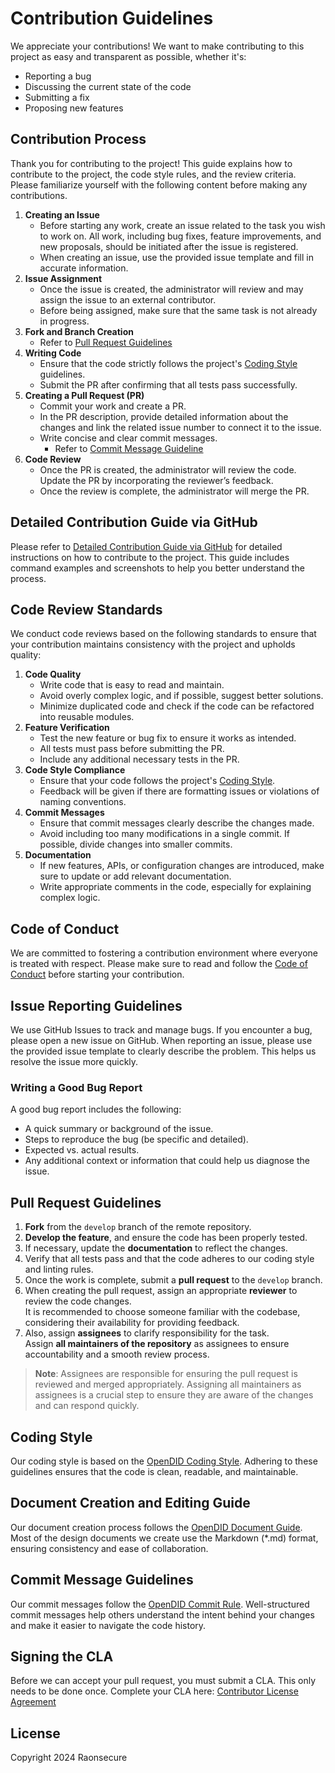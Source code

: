 # Contribution Guidelines
We appreciate your contributions! We want to make contributing to this project as easy and transparent as possible, whether it's:

- Reporting a bug
- Discussing the current state of the code
- Submitting a fix
- Proposing new features

## Contribution Process
Thank you for contributing to the project! This guide explains how to contribute to the project, the code style rules, and the review criteria. Please familiarize yourself with the following content before making any contributions.

1. **Creating an Issue**
    - Before starting any work, create an issue related to the task you wish to work on. All work, including bug fixes, feature improvements, and new proposals, should be initiated after the issue is registered.
    - When creating an issue, use the provided issue template and fill in accurate information.
2. **Issue Assignment**
    - Once the issue is created, the administrator will review and may assign the issue to an external contributor.
    - Before being assigned, make sure that the same task is not already in progress.
3. **Fork and Branch Creation**
    - Refer to [Pull Request Guidelines](#pull-request-guidelines)
4. **Writing Code**
    - Ensure that the code strictly follows the project's [Coding Style](#coding-style) guidelines.
    - Submit the PR after confirming that all tests pass successfully.
5. **Creating a Pull Request (PR)**
    - Commit your work and create a PR.
    - In the PR description, provide detailed information about the changes and link the related issue number to connect it to the issue.
    - Write concise and clear commit messages.
        - Refer to [Commit Message Guideline](#commit-message-guidelines)
6. **Code Review**
    - Once the PR is created, the administrator will review the code. Update the PR by incorporating the reviewer’s feedback.
    - Once the review is complete, the administrator will merge the PR.

## Detailed Contribution Guide via GitHub
Please refer to [Detailed Contribution Guide via GitHub](https://github.com/OmniOneID/did-doc-architecture/blob/main/how_to_contribute_to_open_did.md) for detailed instructions on how to contribute to the project. This guide includes command examples and screenshots to help you better understand the process.

## Code Review Standards
We conduct code reviews based on the following standards to ensure that your contribution maintains consistency with the project and upholds quality:

1. **Code Quality**
    - Write code that is easy to read and maintain.
    - Avoid overly complex logic, and if possible, suggest better solutions.
    - Minimize duplicated code and check if the code can be refactored into reusable modules.
2. **Feature Verification**
    - Test the new feature or bug fix to ensure it works as intended.
    - All tests must pass before submitting the PR.
    - Include any additional necessary tests in the PR.
3. **Code Style Compliance**
    - Ensure that your code follows the project's [Coding Style](#coding-style).
    - Feedback will be given if there are formatting issues or violations of naming conventions.
4. **Commit Messages**
    - Ensure that commit messages clearly describe the changes made.
    - Avoid including too many modifications in a single commit. If possible, divide changes into smaller commits.
5. **Documentation**
    - If new features, APIs, or configuration changes are introduced, make sure to update or add relevant documentation.
    - Write appropriate comments in the code, especially for explaining complex logic.

##  Code of Conduct
We are committed to fostering a contribution environment where everyone is treated with respect. Please make sure to read and follow the [Code of Conduct](CODE_OF_CONDUCT.md) before starting your contribution.

## Issue Reporting Guidelines
We use GitHub Issues to track and manage bugs.
If you encounter a bug, please open a new issue on GitHub. When reporting an issue, please use the provided issue template to clearly describe the problem. This helps us resolve the issue more quickly.

### Writing a Good Bug Report
A good bug report includes the following:
- A quick summary or background of the issue.
- Steps to reproduce the bug (be specific and detailed).
- Expected vs. actual results.
- Any additional context or information that could help us diagnose the issue.

## Pull Request Guidelines
1. **Fork** from the `develop` branch of the remote repository.
2. **Develop the feature**, and ensure the code has been properly tested.
3. If necessary, update the **documentation** to reflect the changes.
4. Verify that all tests pass and that the code adheres to our coding style and linting rules.
5. Once the work is complete, submit a **pull request** to the `develop` branch.
6. When creating the pull request, assign an appropriate **reviewer** to review the code changes.  
   It is recommended to choose someone familiar with the codebase, considering their availability for providing feedback.
7. Also, assign **assignees** to clarify responsibility for the task.  
   Assign **all maintainers of the repository** as assignees to ensure accountability and a smooth review process.

> **Note**: Assignees are responsible for ensuring the pull request is reviewed and merged appropriately. Assigning all maintainers as assignees is a crucial step to ensure they are aware of the changes and can respond quickly.

## Coding Style
Our coding style is based on the [OpenDID Coding Style](https://github.com/OmniOneID/did-doc-architecture/blob/main/docs/rules/coding_style.md). Adhering to these guidelines ensures that the code is clean, readable, and maintainable.

## Document Creation and Editing Guide
Our document creation process follows the [OpenDID Document Guide](https://github.com/OmniOneID/did-doc-architecture/blob/main/docs/guide/docs/write_document_guide.md). Most of the design documents we create use the Markdown (*.md) format, ensuring consistency and ease of collaboration.

## Commit Message Guidelines
Our commit messages follow the [OpenDID Commit Rule](https://github.com/OmniOneID/did-doc-architecture/blob/main/docs/rules/git_code_commit_rule.md). Well-structured commit messages help others understand the intent behind your changes and make it easier to navigate the code history.

## Signing the CLA
Before we can accept your pull request, you must submit a CLA. This only needs to be done once. Complete your CLA here: [Contributor License Agreement](CLA.md)

## License
Copyright 2024 Raonsecure